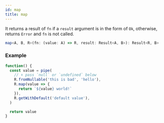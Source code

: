 ```yaml
---
id: map
title: map
---
```


It returns a result of `fn` if a `result` argument is in the form of `Ok`, otherwise, returns `Error` and `fn` is not called.

```ts
map<A, B, R>(fn: (value: A) => R, result: Result<A, B>): Result<R, B>
```

### Example

```jsx live
function() {
  const value = pipe(
    // ⬇️ pass `null` or `undefined` below
    R.fromNullable('this is bad', 'hello'),
    R.map(value => {
      return `${value} world!`
    }),
    R.getWithDefault('default value'),
  )

  return value
}
```
